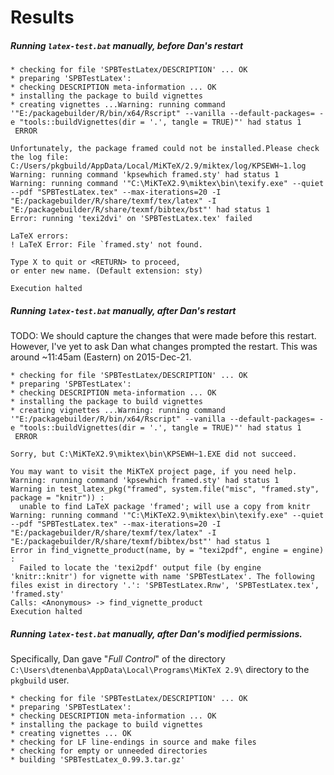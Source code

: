 Results
=======

##### Running `latex-test.bat` manually, before Dan's restart

```
* checking for file 'SPBTestLatex/DESCRIPTION' ... OK
* preparing 'SPBTestLatex':
* checking DESCRIPTION meta-information ... OK
* installing the package to build vignettes
* creating vignettes ...Warning: running command '"E:/packagebuilder/R/bin/x64/Rscript" --vanilla --default-packages= -e "tools::buildVignettes(dir = '.', tangle = TRUE)"' had status 1
 ERROR

Unfortunately, the package framed could not be installed.Please check the log file:
C:/Users/pkgbuild/AppData/Local/MiKTeX/2.9/miktex/log/KPSEWH~1.log
Warning: running command 'kpsewhich framed.sty' had status 1
Warning: running command '"C:\MiKTeX2.9\miktex\bin\texify.exe" --quiet --pdf "SPBTestLatex.tex" --max-iterations=20 -I "E:/packagebuilder/R/share/texmf/tex/latex" -I "E:/packagebuilder/R/share/texmf/bibtex/bst"' had status 1
Error: running 'texi2dvi' on 'SPBTestLatex.tex' failed

LaTeX errors:
! LaTeX Error: File `framed.sty' not found.

Type X to quit or <RETURN> to proceed,
or enter new name. (Default extension: sty)

Execution halted

```


##### Running `latex-test.bat` manually, after Dan's restart
TODO: We should capture the changes that were made before this restart.  However, I've yet to ask Dan what changes prompted the restart.  This was around ~11:45am (Eastern) on 2015-Dec-21.

```
* checking for file 'SPBTestLatex/DESCRIPTION' ... OK
* preparing 'SPBTestLatex':
* checking DESCRIPTION meta-information ... OK
* installing the package to build vignettes
* creating vignettes ...Warning: running command '"E:/packagebuilder/R/bin/x64/Rscript" --vanilla --default-packages= -e "tools::buildVignettes(dir = '.', tangle = TRUE)"' had status 1
 ERROR

Sorry, but C:\MiKTeX2.9\miktex\bin\KPSEWH~1.EXE did not succeed.

You may want to visit the MiKTeX project page, if you need help.
Warning: running command 'kpsewhich framed.sty' had status 1
Warning in test_latex_pkg("framed", system.file("misc", "framed.sty", package = "knitr")) :
  unable to find LaTeX package 'framed'; will use a copy from knitr
Warning: running command '"C:\MiKTeX2.9\miktex\bin\texify.exe" --quiet --pdf "SPBTestLatex.tex" --max-iterations=20 -I "E:/packagebuilder/R/share/texmf/tex/latex" -I "E:/packagebuilder/R/share/texmf/bibtex/bst"' had status 1
Error in find_vignette_product(name, by = "texi2pdf", engine = engine) : 
  Failed to locate the 'texi2pdf' output file (by engine 'knitr::knitr') for vignette with name 'SPBTestLatex'. The following files exist in directory '.': 'SPBTestLatex.Rnw', 'SPBTestLatex.tex', 'framed.sty'
Calls: <Anonymous> -> find_vignette_product
Execution halted

```

##### Running `latex-test.bat` manually, after Dan's modified permissions.
Specifically, Dan gave "_Full Control_" of the directory `C:\Users\dtenenba\AppData\Local\Programs\MiKTeX 2.9\` directory to the `pkgbuild` user.
```
* checking for file 'SPBTestLatex/DESCRIPTION' ... OK
* preparing 'SPBTestLatex':
* checking DESCRIPTION meta-information ... OK
* installing the package to build vignettes
* creating vignettes ... OK
* checking for LF line-endings in source and make files
* checking for empty or unneeded directories
* building 'SPBTestLatex_0.99.3.tar.gz'
```
